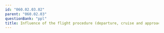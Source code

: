 ```yaml
---
id: "060.02.03.02"
parent: "060.02.03"
questionBank: "ppl"
title: Influence of the flight procedure (departure, cruise and approach)
---
```

